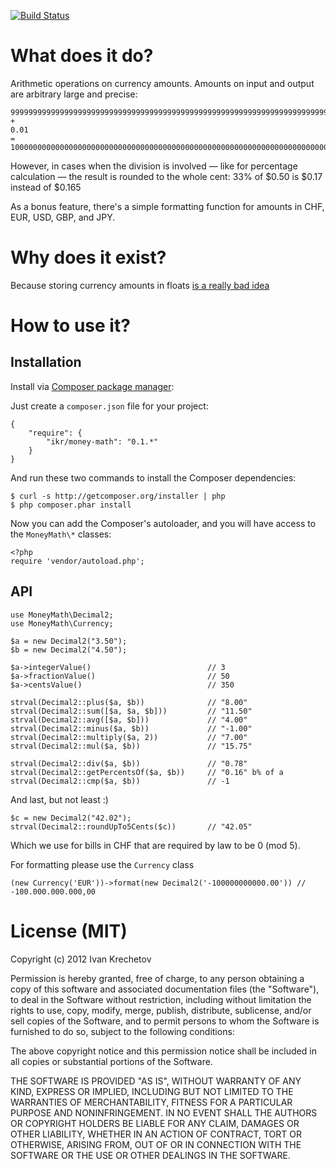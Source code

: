 [![Build Status](https://secure.travis-ci.org/ikr/money-math-php.png)](http://travis-ci.org/ikr/money-math-php)

# What does it do?

Arithmetic operations on currency amounts. Amounts on input and output are arbitrary large and
precise:

    99999999999999999999999999999999999999999999999999999999999999999999999999999999.99
    +
    0.01
    =
    100000000000000000000000000000000000000000000000000000000000000000000000000000000.00

However, in cases when the division is involved — like for percentage calculation — the result is
rounded to the whole cent: 33% of $0.50 is $0.17 instead of $0.165

As a bonus feature, there's a simple formatting function for amounts in CHF, EUR, USD, GBP, and JPY.

# Why does it exist?

Because storing currency amounts in floats [is a really bad idea](http://stackoverflow.com/questions/3730019/why-not-use-double-or-float-to-represent-currency)

# How to use it?

## Installation

Install via [Composer package manager](http://packagist.org):


Just create a `composer.json` file for your project:

    {
        "require": {
            "ikr/money-math": "0.1.*"
        }
    }

And run these two commands to install the Composer dependencies:

    $ curl -s http://getcomposer.org/installer | php
    $ php composer.phar install

Now you can add the Composer's autoloader, and you will have access to the `MoneyMath\*` classes:

    <?php
    require 'vendor/autoload.php';

## API

    use MoneyMath\Decimal2;
    use MoneyMath\Currency;

    $a = new Decimal2("3.50");
    $b = new Decimal2("4.50");

    $a->integerValue()                          // 3
    $a->fractionValue()                         // 50
    $a->centsValue()                            // 350

    strval(Decimal2::plus($a, $b))              // "8.00"
    strval(Decimal2::sum([$a, $a, $b]))         // "11.50"
    strval(Decimal2::avg([$a, $b]))             // "4.00"
    strval(Decimal2::minus($a, $b))             // "-1.00"
    strval(Decimal2::multiply($a, 2))           // "7.00"
    strval(Decimal2::mul($a, $b))               // "15.75"

    strval(Decimal2::div($a, $b))               // "0.78"
    strval(Decimal2::getPercentsOf($a, $b))     // "0.16" b% of a
    strval(Decimal2::cmp($a, $b))               // -1

And last, but not least :)

    $c = new Decimal2("42.02");
    strval(Decimal2::roundUpTo5Cents($c))       // "42.05"

Which we use for bills in CHF that are required by law to be 0 (mod 5).

For formatting please use the `Currency` class

    (new Currency('EUR'))->format(new Decimal2('-100000000000.00')) // -100.000.000.000,00

# License (MIT)

Copyright (c) 2012 Ivan Krechetov

Permission is hereby granted, free of charge, to any person obtaining a copy of this software and associated documentation files (the "Software"), to deal in the Software without restriction, including without limitation the rights to use, copy, modify, merge, publish, distribute, sublicense, and/or sell copies of the Software, and to permit persons to whom the Software is furnished to do so, subject to the following conditions:

The above copyright notice and this permission notice shall be included in all copies or substantial portions of the Software.

THE SOFTWARE IS PROVIDED "AS IS", WITHOUT WARRANTY OF ANY KIND, EXPRESS OR IMPLIED, INCLUDING BUT NOT LIMITED TO THE WARRANTIES OF MERCHANTABILITY, FITNESS FOR A PARTICULAR PURPOSE AND NONINFRINGEMENT. IN NO EVENT SHALL THE AUTHORS OR COPYRIGHT HOLDERS BE LIABLE FOR ANY CLAIM, DAMAGES OR OTHER LIABILITY, WHETHER IN AN ACTION OF CONTRACT, TORT OR OTHERWISE, ARISING FROM, OUT OF OR IN CONNECTION WITH THE SOFTWARE OR THE USE OR OTHER DEALINGS IN THE SOFTWARE.
